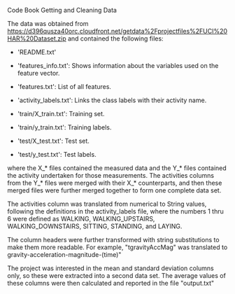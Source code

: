 Code Book
Getting and Cleaning Data

The data was obtained from https://d396qusza40orc.cloudfront.net/getdata%2Fprojectfiles%2FUCI%20HAR%20Dataset.zip  and contained the following files:

- 'README.txt'

- 'features_info.txt': Shows information about the variables used on the feature vector.

- 'features.txt': List of all features.

- 'activity_labels.txt': Links the class labels with their activity name.

- 'train/X_train.txt': Training set.

- 'train/y_train.txt': Training labels.

- 'test/X_test.txt': Test set.

- 'test/y_test.txt': Test labels.

where the X_* files contained the measured data and the Y_* files contained the activity undertaken for those measurements. The activities columns from the Y_* files were merged with their X_* counterparts, and then these merged files were further merged together to form one complete data set.

The activities column was translated from numerical to String values, following the definitions in the activity_labels file, where the numbers 1 thru 6 were defined as WALKING, WALKING_UPSTAIRS, WALKING_DOWNSTAIRS, SITTING, STANDING, and LAYING.

The column headers were further transformed with string substitutions to make them more readable. For example, "tgravityAccMag" was translated to gravity-acceleration-magnitude-(time)"

The project was interested in the mean and standard deviation columns only, so these were extracted into a second data set. The average values of these columns were then calculated and reported in the file "output.txt"
